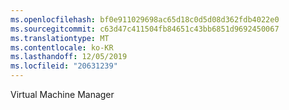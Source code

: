 ```yaml
---
ms.openlocfilehash: bf0e911029698ac65d18c0d5d08d362fdb4022e0
ms.sourcegitcommit: c63d47c411504fb84651c43bb6851d9692450067
ms.translationtype: MT
ms.contentlocale: ko-KR
ms.lasthandoff: 12/05/2019
ms.locfileid: "20631239"
---
```

<Token xmlns:xlink="http://www.w3.org/1999/xlink">Virtual Machine Manager</Token>